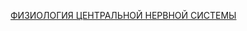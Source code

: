 [ФИЗИОЛОГИЯ ЦЕНТРАЛЬНОЙ НЕРВНОЙ СИСТЕМЫ](🩸Физиология/🧠Физиология%20ЦНС/ФИЗИОЛОГИЯ%20ЦЕНТРАЛЬНОЙ%20НЕРВНОЙ%20СИСТЕМЫ.md)
